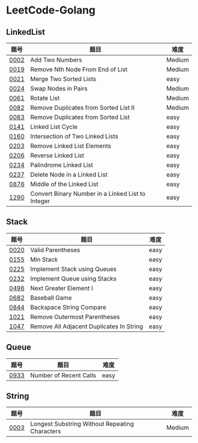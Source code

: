 # LeetCode-Golang

## LinkedList

| 题号 | 题目 | 难度 |
| --- | --- | --- |
| [0002](LinkedList/0002.add-two-numbers/README.md) | Add Two Numbers | Medium | 
| [0019](LinkedList/0019.remove-nth-node-from-end-of-list/README.md) | Remove Nth Node From End of List | Medium |
| [0021](LinkedList/0021.merge-two-sorted-list/README.md) | Merge Two Sorted Lists | easy |
| [0024](LinkedList/0024.swap-nodes-in-pairs/README.md) | Swap Nodes in Pairs | Medium | 
| [0061](LinkedList/0061.rotate-list/README.md) | Rotate List | Medium | 
| [0082](LinkedList/0082.remove-duplicates-from-sorted-list-ii/README.md) | Remove Duplicates from Sorted List II | Medium 
| [0083](LinkedList/0083.remove-duplicates-from-sorted-list/README.md) | Remove Duplicates from Sorted List  | easy |
| [0141](LinkedList/0141.linked-list-cycle/README.md) | Linked List Cycle | easy |
| [0160](LinkedList/0160.intersection-of-two-linked-lists/README.md) | Intersection of Two Linked Lists | easy |
| [0203](LinkedList/0203.remove-linked-list-elements/README.md) | Remove Linked List Elements | easy | 
| [0206](LinkedList/0206.reverse-linked-list/README.md) | Reverse Linked List | easy | 
| [0234](LinkedList/0234.palindrome-linked-list/README.md) | Palindrome Linked List | easy | 
| [0237](LinkedList/0237.delete-node-in-a-linked-list/README.md) |  Delete Node in a Linked List | easy | 
| [0876](LinkedList/0876.middle-of-the-linked-list/README.md) | Middle of the Linked List | easy | 
| [1290](LinkedList/1290.convert-binary-number-in-a-linked-list-to-integer/README.md) | Convert Binary Number in a Linked List to Integer | easy |

## Stack

| 题号 | 题目 | 难度 |
| --- | --- | --- |
| [0020](Stack/0020.valid-parentheses/README.md) | Valid Parentheses | easy |
| [0155](Stack/0155.min-stack/README.md) |  Min Stack | easy | 
| [0225](Stack/0225.implement-stack-using-queues/README.md) | Implement Stack using Queues | easy | 
| [0232](Stack/0232.implement-queue-using-stacks/README.md) | Implement Queue using Stacks | easy |
| [0496](Stack/0496.next-greater-element-i/README.md) | Next Greater Element I | easy |
| [0682](Stack/0682.baseball-game/README.md) | Baseball Game | easy | 
| [0844](Stack/0844.backspace-string-compare/README.md) | Backspace String Compare | easy | 
| [1021](Stack/1021.remove-outermost-parentheses/README.md) | Remove Outermost Parentheses | easy | 
| [1047](Stack/1047.remove-all-adjacent-duplicates-in-string/README.md) | Remove All Adjacent Duplicates In String | easy |

## Queue

| 题号 | 题目 | 难度 |
| --- | --- | --- |
| [0933](Queue/0933.number-of-recent-calls/README.md) | Number of Recent Calls | easy |

## String

| 题号 | 题目 | 难度 |
| --- | --- | --- |
| [0003](String/0003.longest-substring-without-repeating-characters/README.md) | Longest Substring Without Repeating Characters | Medium